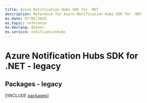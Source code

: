 ```yaml
---
title: Azure Notification Hubs SDK for .NET
description: Reference for Azure Notification Hubs SDK for .NET
ms.date: 07/02/2025
ms.topic: reference
ms.devlang: dotnet
ms.service: notificationhubs
---
```

# Azure Notification Hubs SDK for .NET - legacy
## Packages - legacy
[!INCLUDE [packages](notification-hubs-index.md)]